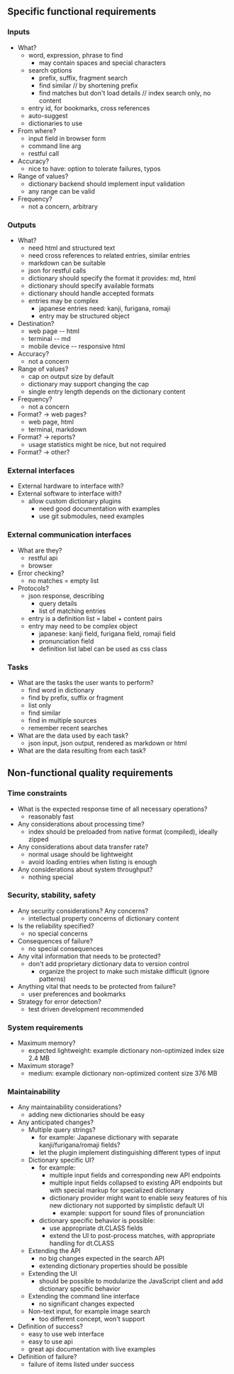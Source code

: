 Specific functional requirements
--------------------------------

### Inputs

- What?
    - word, expression, phrase to find
        - may contain spaces and special characters
    - search options
        - prefix, suffix, fragment search
        - find similar // by shortening prefix
        - find matches but don't load details // index search only, no content
    - entry id, for bookmarks, cross references
    - auto-suggest
    - dictionaries to use
- From where?
    - input field in browser form
    - command line arg
    - restful call
- Accuracy?
    - nice to have: option to tolerate failures, typos
- Range of values?
    - dictionary backend should implement input validation
    - any range can be valid
- Frequency?
    - not a concern, arbitrary

### Outputs

- What?
    - need html and structured text
    - need cross references to related entries, similar entries
    - markdown can be suitable
    - json for restful calls
    - dictionary should specify the format it provides: md, html
    - dictionary should specify available formats
    - dictionary should handle accepted formats
    - entries may be complex
        - japanese entries need: kanji, furigana, romaji
        - entry may be structured object
- Destination?
    - web page -- html
    - terminal -- md
    - mobile device -- responsive html
- Accuracy?
    - not a concern
- Range of values?
    - cap on output size by default
    - dictionary may support changing the cap
    - single entry length depends on the dictionary content
- Frequency?
    - not a concern
- Format? -> web pages?
    - web page, html
    - terminal, markdown
- Format? -> reports?
    - usage statistics might be nice, but not required
- Format? -> other?

### External interfaces

- External hardware to interface with?
- External software to interface with?
    - allow custom dictionary plugins
        - need good documentation with examples
        - use git submodules, need examples

### External communication interfaces

- What are they?
    - restful api
    - browser
- Error checking?
    - no matches = empty list
- Protocols?
    - json response, describing
        - query details
        - list of matching entries
    - entry is a definition list = label + content pairs
    - entry may need to be complex object
        - japanese: kanji field, furigana field, romaji field
        - pronunciation field
        - definition list label can be used as css class

### Tasks

- What are the tasks the user wants to perform?
    - find word in dictionary
    - find by prefix, suffix or fragment
    - list only
    - find similar
    - find in multiple sources
    - remember recent searches
- What are the data used by each task?
    - json input, json output, rendered as markdown or html
- What are the data resulting from each task?


Non-functional quality requirements
-----------------------------------

### Time constraints

- What is the expected response time of all necessary operations?
    - reasonably fast
- Any considerations about processing time?
    - index should be preloaded from native format (compiled), ideally zipped
- Any considerations about data transfer rate?
    - normal usage should be lightweight
    - avoid loading entries when listing is enough
- Any considerations about system throughput?
    - nothing special

### Security, stability, safety

- Any security considerations? Any concerns?
    - intellectual property concerns of dictionary content
- Is the reliability specified?
    - no special concerns
- Consequences of failure?
    - no special consequences
- Any vital information that needs to be protected?
    - don't add proprietary dictionary data to version control
        - organize the project to make such mistake difficult (ignore patterns) 
- Anything vital that needs to be protected from failure?
    - user preferences and bookmarks
- Strategy for error detection?
    - test driven development recommended

### System requirements

- Maximum memory?
    - expected lightweight: example dictionary non-optimized index size 2.4 MB
- Maximum storage?
    - medium: example dictionary non-optimized content size 376 MB

### Maintainability

- Any maintainability considerations?
    - adding new dictionaries should be easy
- Any anticipated changes?
    - Multiple query strings?
        - for example: Japanese dictionary with separate kanji/furigana/romaji fields?
        - let the plugin implement distinguishing different types of input
    - Dictionary specific UI?
        - for example:
            - multiple input fields and corresponding new API endpoints
            - multiple input fields collapsed to existing API endpoints
              but with special markup for specialized dictionary
            - dictionary provider might want to enable sexy features
              of his new dictionary not supported by simplistic default UI
                - example: support for sound files of pronunciation
        - dictionary specific behavior is possible:
            - use appropriate dt.CLASS fields
            - extend the UI to post-process matches, with appropriate handling
              for dt.CLASS
    - Extending the API
        - no big changes expected in the search API
        - extending dictionary properties should be possible
    - Extending the UI
        - should be possible to modularize the JavaScript client
          and add dictionary specific behavior
    - Extending the command line interface
        - no significant changes expected
    - Non-text input, for example image search
        - too different concept, won't support
- Definition of success?
    - easy to use web interface
    - easy to use api
    - great api documentation with live examples
- Definition of failure?
    - failure of items listed under success

